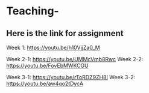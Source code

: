 # Teaching-

## Here is the link for assignment
Week 1: https://youtu.be/h10VjjZa0_M

Week 2-1: https://youtu.be/UMMcVmb8Rwc
Week 2-2: https://youtu.be/FovEbMWKCGU

Week 3-1: https://youtu.be/rToRDZ9ZH8I
Week 3-2: https://youtu.be/aw4qo2tDycA
